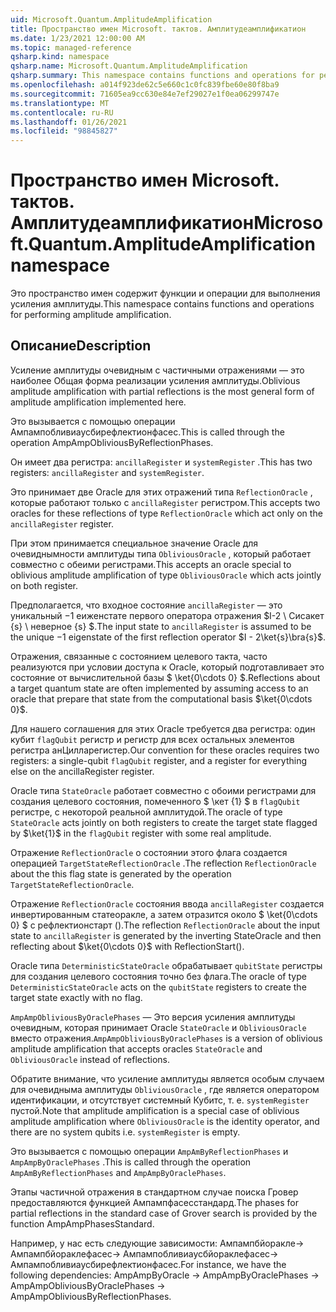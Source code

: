```yaml
---
uid: Microsoft.Quantum.AmplitudeAmplification
title: Пространство имен Microsoft. тактов. Амплитудеамплификатион
ms.date: 1/23/2021 12:00:00 AM
ms.topic: managed-reference
qsharp.kind: namespace
qsharp.name: Microsoft.Quantum.AmplitudeAmplification
qsharp.summary: This namespace contains functions and operations for performing amplitude amplification.
ms.openlocfilehash: a014f923de62c5e660c1c0fc839fbe60e80f8ba9
ms.sourcegitcommit: 71605ea9cc630e84e7ef29027e1f0ea06299747e
ms.translationtype: MT
ms.contentlocale: ru-RU
ms.lasthandoff: 01/26/2021
ms.locfileid: "98845827"
---
```

# <a name="microsoftquantumamplitudeamplification-namespace"></a><span data-ttu-id="712f9-102">Пространство имен Microsoft. тактов. Амплитудеамплификатион</span><span class="sxs-lookup"><span data-stu-id="712f9-102">Microsoft.Quantum.AmplitudeAmplification namespace</span></span>

<span data-ttu-id="712f9-103">Это пространство имен содержит функции и операции для выполнения усиления амплитуды.</span><span class="sxs-lookup"><span data-stu-id="712f9-103">This namespace contains functions and operations for performing amplitude amplification.</span></span>



## <a name="description"></a><span data-ttu-id="712f9-104">Описание</span><span class="sxs-lookup"><span data-stu-id="712f9-104">Description</span></span>

<span data-ttu-id="712f9-105">Усиление амплитуды очевидным с частичными отражениями — это наиболее Общая форма реализации усиления амплитуды.</span><span class="sxs-lookup"><span data-stu-id="712f9-105">Oblivious amplitude amplification with partial reflections is the most general form of amplitude amplification implemented here.</span></span>

<span data-ttu-id="712f9-106">Это вызывается с помощью операции Ампампобливиаусбирефлектионфасес.</span><span class="sxs-lookup"><span data-stu-id="712f9-106">This is called through the operation AmpAmpObliviousByReflectionPhases.</span></span>

<span data-ttu-id="712f9-107">Он имеет два регистра: `ancillaRegister` и `systemRegister` .</span><span class="sxs-lookup"><span data-stu-id="712f9-107">This has two registers: `ancillaRegister` and `systemRegister`.</span></span>

<span data-ttu-id="712f9-108">Это принимает две Oracle для этих отражений типа `ReflectionOracle` , которые работают только с `ancillaRegister` регистром.</span><span class="sxs-lookup"><span data-stu-id="712f9-108">This accepts two oracles for these reflections of type `ReflectionOracle` which act only on the `ancillaRegister` register.</span></span>

<span data-ttu-id="712f9-109">При этом принимается специальное значение Oracle для очевиднымности амплитуды типа `ObliviousOracle` , который работает совместно с обеими регистрами.</span><span class="sxs-lookup"><span data-stu-id="712f9-109">This accepts an oracle special to oblivious amplitude amplification of type `ObliviousOracle` which acts jointly on both register.</span></span>

<span data-ttu-id="712f9-110">Предполагается, что входное состояние `ancillaRegister` — это уникальный $-$1 еиженстате первого оператора отражения $I-2 \ Сисакет {s} \ неверное {s} $.</span><span class="sxs-lookup"><span data-stu-id="712f9-110">The input state to `ancillaRegister` is assumed to be the unique $-1$ eigenstate of the first reflection operator $I - 2\ket{s}\bra{s}$.</span></span>

<span data-ttu-id="712f9-111">Отражения, связанные с состоянием целевого такта, часто реализуются при условии доступа к Oracle, который подготавливает это состояние от вычислительной базы $ \ket{0\cdots 0} $.</span><span class="sxs-lookup"><span data-stu-id="712f9-111">Reflections about a target quantum state are often implemented by assuming access to an oracle that prepare that state from the computational basis $\ket{0\cdots 0}$.</span></span>

<span data-ttu-id="712f9-112">Для нашего соглашения для этих Oracle требуется два регистра: один кубит `flagQubit` регистр и регистр для всех остальных элементов регистра анЦилларегистер.</span><span class="sxs-lookup"><span data-stu-id="712f9-112">Our convention for these oracles requires two registers: a single-qubit `flagQubit` register, and a register for everything else on the ancillaRegister register.</span></span>

<span data-ttu-id="712f9-113">Oracle типа `StateOracle` работает совместно с обоими регистрами для создания целевого состояния, помеченного $ \кет {1} $ в `flagQubit` регистре, с некоторой реальной амплитудой.</span><span class="sxs-lookup"><span data-stu-id="712f9-113">The oracle of type `StateOracle` acts jointly on both registers to create the target state flagged by $\ket{1}$ in the `flagQubit` register with some real amplitude.</span></span>

<span data-ttu-id="712f9-114">Отражение `ReflectionOracle` о состоянии этого флага создается операцией `TargetStateReflectionOracle` .</span><span class="sxs-lookup"><span data-stu-id="712f9-114">The reflection `ReflectionOracle` about the this flag state is generated by the operation `TargetStateReflectionOracle`.</span></span>

<span data-ttu-id="712f9-115">Отражение `ReflectionOracle` состояния ввода `ancillaRegister` создается инвертированным статеоракле, а затем отразится около $ \ket{0\cdots 0} $ с рефлектионстарт ().</span><span class="sxs-lookup"><span data-stu-id="712f9-115">The reflection `ReflectionOracle` about the input state to `ancillaRegister` is generated by the inverting StateOracle and then reflecting about $\ket{0\cdots 0}$ with ReflectionStart().</span></span>

<span data-ttu-id="712f9-116">Oracle типа `DeterministicStateOracle` обрабатывает `qubitState` регистры для создания целевого состояния точно без флага.</span><span class="sxs-lookup"><span data-stu-id="712f9-116">The oracle of type `DeterministicStateOracle` acts on the `qubitState` registers to create the target state exactly with no flag.</span></span>

<span data-ttu-id="712f9-117">`AmpAmpObliviousByOraclePhases` — Это версия усиления амплитуды очевидным, которая принимает Oracle `StateOracle` и `ObliviousOracle` вместо отражения.</span><span class="sxs-lookup"><span data-stu-id="712f9-117">`AmpAmpObliviousByOraclePhases` is a version of oblivious amplitude amplification that accepts oracles `StateOracle` and `ObliviousOracle` instead of reflections.</span></span>

<span data-ttu-id="712f9-118">Обратите внимание, что усиление амплитуды является особым случаем для очевидныма амплитуды `ObliviousOracle` , где является оператором идентификации, и отсутствует системный Кубитс, т. е. `systemRegister` пустой.</span><span class="sxs-lookup"><span data-stu-id="712f9-118">Note that amplitude amplification is a special case of oblivious amplitude amplification where `ObliviousOracle` is the identity operator, and there are no system qubits i.e. `systemRegister` is empty.</span></span>

<span data-ttu-id="712f9-119">Это вызывается с помощью операции `AmpAmByReflectionPhases` и `AmpAmpByOraclePhases` .</span><span class="sxs-lookup"><span data-stu-id="712f9-119">This is called through the operation `AmpAmByReflectionPhases` and `AmpAmpByOraclePhases`.</span></span>

<span data-ttu-id="712f9-120">Этапы частичной отражения в стандартном случае поиска Гровер предоставляются функцией Ампампфасесстандард.</span><span class="sxs-lookup"><span data-stu-id="712f9-120">The phases for partial reflections in the standard case of Grover search is provided by the function AmpAmpPhasesStandard.</span></span>

<span data-ttu-id="712f9-121">Например, у нас есть следующие зависимости: Ампампбйоракле-> Ампампбйораклефасес-> Ампампобливиаусбйораклефасес-> Ампампобливиаусбирефлектионфасес.</span><span class="sxs-lookup"><span data-stu-id="712f9-121">For instance, we have the following dependencies: AmpAmpByOracle -> AmpAmpByOraclePhases -> AmpAmpObliviousByOraclePhases -> AmpAmpObliviousByReflectionPhases.</span></span>